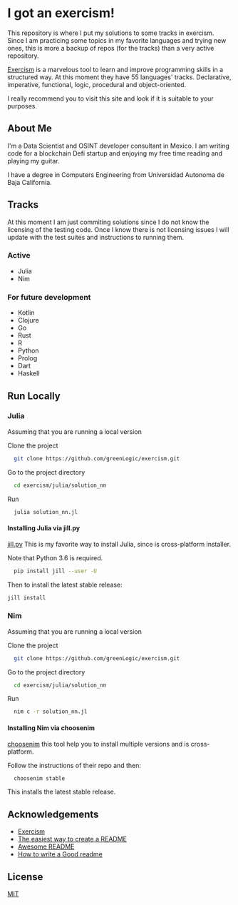 
# I got an exercism!

This repository is where I put my solutions to some tracks in exercism. Since I am practicing some topics in my favorite languages and trying new ones, this is more a backup of repos (for the tracks) than a very active repository.

[Exercism](https://exercism.org/) is a marvelous tool to learn and improve programming skills in a structured way. At this moment they have 55 languages' tracks. Declarative, imperative, functional, logic, procedural and object-oriented.

I really recommend you to visit this site and look if it is suitable to your purposes.
## About Me

I'm a Data Scientist and OSINT developer consultant in Mexico. I am writing code for a blockchain Defi startup and enjoying my free time reading and playing my guitar.

I have a degree in Computers Engineering from Universidad Autonoma de Baja California.
## Tracks

At this moment I am just commiting solutions since I do not know the licensing of the testing code. Once I know there is not licensing issues I will update with the test suites and instructions to running them.

### Active

- Julia 
- Nim 

### For future development

- Kotlin
- Clojure
- Go
- Rust
- R
- Python
- Prolog
- Dart
- Haskell
## Run Locally

### Julia

Assuming that you are running a local version

Clone the project

```bash
  git clone https://github.com/greenLogic/exercism.git
```

Go to the project directory

```bash
  cd exercism/julia/solution_nn
```

Run

```bash
  julia solution_nn.jl
```

#### Installing Julia via jill.py

[jill.py](https://github.com/johnnychen94/jill.py) This is my favorite way to install Julia, since is cross-platform installer.

Note that Python 3.6 is required.

```bash
  pip install jill --user -U
```

Then to install the latest stable release: 

```bash
jill install
```

### Nim

Assuming that you are running a local version

Clone the project

```bash
  git clone https://github.com/greenLogic/exercism.git
```

Go to the project directory

```bash
  cd exercism/julia/solution_nn
```

Run

```bash
  nim c -r solution_nn.jl
```

#### Installing Nim via choosenim

[choosenim](https://github.com/dom96/choosenim) this tool help you to install multiple versions and is cross-platform.

Follow the instructions of their repo and then:

```bash
  choosenim stable
```

This installs the latest stable release.

## Acknowledgements

 - [Exercism](https://exercism.org/)
 - [The easiest way to create a README](https://readme.so/editor)
 - [Awesome README](https://github.com/matiassingers/awesome-readme)
 - [How to write a Good readme](https://bulldogjob.com/news/449-how-to-write-a-good-readme-for-your-github-project)


## License

[MIT](https://choosealicense.com/licenses/mit/)